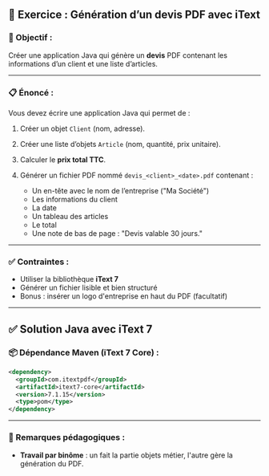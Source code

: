 

## 🧾 **Exercice : Génération d’un devis PDF avec iText**

### 🎯 Objectif :

Créer une application Java qui génère un **devis** PDF contenant les informations d’un client et une liste d’articles.

---

### 📋 Énoncé :

Vous devez écrire une application Java qui permet de :

1. Créer un objet `Client` (nom, adresse).
2. Créer une liste d’objets `Article` (nom, quantité, prix unitaire).
3. Calculer le **prix total TTC**.
4. Générer un fichier PDF nommé `devis_<client>_<date>.pdf` contenant :

    * Un en-tête avec le nom de l’entreprise ("Ma Société")
    * Les informations du client
    * La date
    * Un tableau des articles
    * Le total
    * Une note de bas de page : "Devis valable 30 jours."

---

### ✅ Contraintes :

* Utiliser la bibliothèque **iText 7**
* Générer un fichier lisible et bien structuré
* Bonus : insérer un logo d'entreprise en haut du PDF (facultatif)

---

## ✅ **Solution Java avec iText 7**

### 📦 Dépendance Maven (iText 7 Core) :

```xml
<dependency>
  <groupId>com.itextpdf</groupId>
  <artifactId>itext7-core</artifactId>
  <version>7.1.15</version>
  <type>pom</type>
</dependency>
```

---

### 📌 Remarques pédagogiques :

* **Travail par binôme** : un fait la partie objets métier, l'autre gère la génération du PDF.


